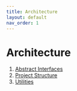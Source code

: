 ```yaml
---
title: Architecture
layout: default
nav_order: 1
---
```


# Architecture

1. [Abstract Interfaces](./1_abstract-interfaces.html)
2. [Project Structure](./2_project-structure.html)
3. [Utilities](./utilities.html)

